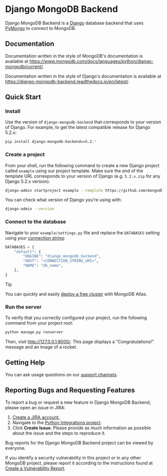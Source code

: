 # Django MongoDB Backend

Django MongoDB Backend is a [Django](https://docs.djangoproject.com/)
database backend that uses [PyMongo](https://www.mongodb.com/docs/languages/python/pymongo-driver/)
to connect to MongoDB.

## Documentation

Documentation written in the style of MongoDB's documentation is available at
https://www.mongodb.com/docs/languages/python/django-mongodb/current/.

Documentation written in the style of Django's documentation is available at
https://django-mongodb-backend.readthedocs.io/en/latest/.

## Quick Start

### Install

Use the version of `django-mongodb-backend` that corresponds to your version of
Django. For example, to get the latest compatible release for Django 5.2.x:

```bash
pip install django-mongodb-backend==5.2.*
```

### Create a project

From your shell, run the following command to create a new Django project
called `example` using our project template. Make sure the end of the template
URL corresponds to your version of Django (e.g. `5.2.x.zip` for any Django
5.2.x version).

```bash
django-admin startproject example --template https://github.com/mongodb-labs/django-mongodb-project/archive/refs/heads/5.2.x.zip
```

You can check what version of Django you're using with:

```bash
django-admin --version
```

### Connect to the database

Navigate to your `example/settings.py` file and replace the `DATABASES`
setting using your [connection string](https://www.mongodb.com/docs/manual/reference/connection-string/):

```python
DATABASES = {
    "default": {
        "ENGINE": "django_mongodb_backend",
        "HOST": "<CONNECTION_STRING_URI>",
        "NAME": "db_name",
    },
}
```

> [!TIP]
> You can quickly and easily [deploy a free cluster](https://www.mongodb.com/docs/atlas/tutorial/deploy-free-tier-cluster/)
> with MongoDB Atlas.

### Run the server

To verify that you correctly configured your project, run the following command
from your project root:

```bash
python manage.py runserver
```

Then, visit http://127.0.0.1:8000/. This page displays a "Congratulations!"
message and an image of a rocket.

## Getting Help

You can ask usage questions on our [support channels](https://www.mongodb.com/docs/manual/support/).

## Reporting Bugs and Requesting Features

To report a bug or request a new feature in Django MongoDB Backend, please open
an issue in JIRA:

1. [Create a JIRA account.](https://jira.mongodb.org/)
2. Navigate to the [Python Integrations project](https://jira.mongodb.org/projects/INTPYTHON/).
3. Click **Create Issue**. Please provide as much information as possible about
the issue and the steps to reproduce it.

Bug reports for the Django MongoDB Backend project can be viewed by everyone.

If you identify a security vulnerability in this project or in any other
MongoDB project, please report it according to the instructions found at
[Create a Vulnerability Report](https://www.mongodb.com/docs/manual/tutorial/create-a-vulnerability-report/).
